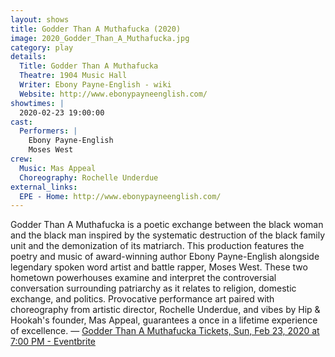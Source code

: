 ```yaml
---
layout: shows
title: Godder Than A Muthafucka (2020)
image: 2020_Godder_Than_A_Muthafucka.jpg
category: play
details:
  Title: Godder Than A Muthafucka
  Theatre: 1904 Music Hall
  Writer: Ebony Payne-English - wiki
  Website: http://www.ebonypayneenglish.com/
showtimes: |
  2020-02-23 19:00:00
cast:
  Performers: |
    Ebony Payne-English
    Moses West
crew:
  Music: Mas Appeal
  Choreography: Rochelle Underdue
external_links:
  EPE - Home: http://www.ebonypayneenglish.com/
---
```

Godder Than A Muthafucka is a poetic exchange between the black woman and the black man inspired by the systematic destruction of the black family unit and the demonization of its matriarch. This production features the poetry and music of award-winning author Ebony Payne-English alongside legendary spoken word artist and battle rapper, Moses West. These two hometown powerhouses examine and interpret the controversial conversation surrounding patriarchy as it relates to religion, domestic exchange, and politics. Provocative performance art paired with choreography from artistic director, Rochelle Underdue, and vibes by Hip & Hookah's founder, Mas Appeal, guarantees a once in a lifetime experience of excellence. — [Godder Than A Muthafucka Tickets, Sun, Feb 23, 2020 at 7:00 PM - Eventbrite](https://www.eventbrite.com/e/godder-than-a-muthafucka-tickets-89589134513)
